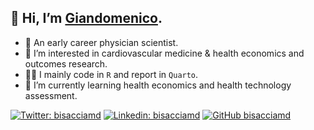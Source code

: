 ## 👋 Hi, I’m [Giandomenico](www.bisacciamd.com).
- 🔎 An early career physician scientist.
- 👀 I’m interested in cardiovascular medicine & health economics and outcomes research.
- 👨‍💻 I mainly code in `R` and report in `Quarto`.
- 🌱 I’m currently learning health economics and health technology assessment.

[![Twitter: bisacciamd](https://img.shields.io/twitter/follow/bisacciamd?style=social)](https://twitter.com/bisacciamd)
[![Linkedin: bisacciamd](https://img.shields.io/badge/-Giandomenico-blue?style=flat-square&logo=Linkedin&logoColor=white&link=https://www.linkedin.com/in/bisacciamd/)](https://www.linkedin.com/in/bisacciamd/)
[![GitHub bisacciamd](https://img.shields.io/github/followers/bisacciamd?label=follow&style=social)](https://github.com/bisacciamd)

